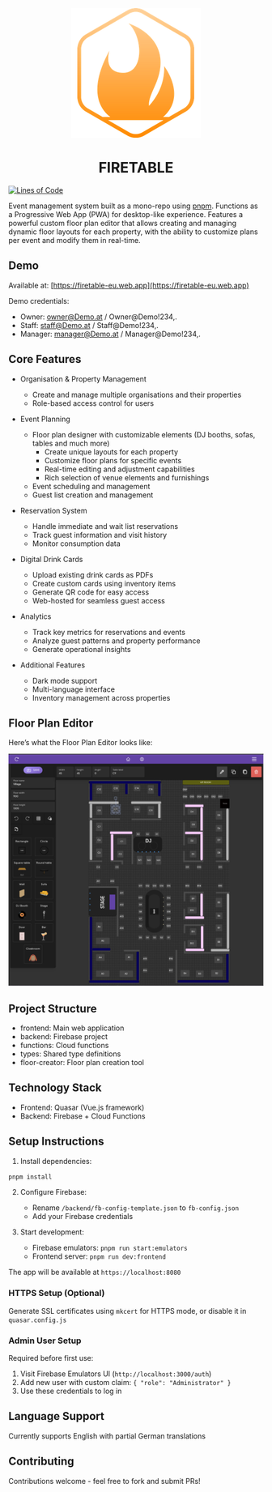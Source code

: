 <p align="center">
  <img src="packages/frontend/public/icons/icon-256x256.png" alt="Firetable Logo" width="256" height="256">
</p>

<h1 align="center">
FIRETABLE
</h1>

[![Lines of Code](https://sonarcloud.io/api/project_badges/measure?project=Smrtnyk_Firetable&metric=ncloc)](https://sonarcloud.io/summary/new_code?id=Smrtnyk_Firetable)

Event management system built as a mono-repo using [pnpm](https://pnpm.io/).
Functions as a Progressive Web App (PWA) for desktop-like experience.
Features a powerful custom floor plan editor that allows creating and managing dynamic floor layouts for each property, with the ability to customize plans per event and modify them in real-time.

## Demo
Available at: [https://firetable-eu.web.app](https://firetable-eu.web.app)

Demo credentials:
- Owner: owner@Demo.at / Owner@Demo!234,.
- Staff: staff@Demo.at / Staff@Demo!234,.
- Manager: manager@Demo.at / Manager@Demo!234,.

## Core Features

- Organisation & Property Management
  - Create and manage multiple organisations and their properties
  - Role-based access control for users

- Event Planning
    - Floor plan designer with customizable elements (DJ booths, sofas, tables and much more)
        - Create unique layouts for each property
        - Customize floor plans for specific events
        - Real-time editing and adjustment capabilities
        - Rich selection of venue elements and furnishings
  - Event scheduling and management
  - Guest list creation and management

- Reservation System
  - Handle immediate and wait list reservations
  - Track guest information and visit history
  - Monitor consumption data

- Digital Drink Cards
    - Upload existing drink cards as PDFs
    - Create custom cards using inventory items
    - Generate QR code for easy access
    - Web-hosted for seamless guest access

- Analytics
  - Track key metrics for reservations and events
  - Analyze guest patterns and property performance
  - Generate operational insights

- Additional Features
  - Dark mode support
  - Multi-language interface
  - Inventory management across properties

## Floor Plan Editor

Here’s what the Floor Plan Editor looks like:

![Floor Editor Screenshot](screenshots/floor-editor.png)


## Project Structure

- frontend: Main web application
- backend: Firebase project
- functions: Cloud functions
- types: Shared type definitions
- floor-creator: Floor plan creation tool

## Technology Stack

- Frontend: Quasar (Vue.js framework)
- Backend: Firebase + Cloud Functions

## Setup Instructions

1. Install dependencies:
```bash
pnpm install
```

2. Configure Firebase:
   - Rename `/backend/fb-config-template.json` to `fb-config.json`
   - Add your Firebase credentials

3. Start development:
   - Firebase emulators: `pnpm run start:emulators`
   - Frontend server: `pnpm run dev:frontend`

The app will be available at `https://localhost:8080`

### HTTPS Setup (Optional)
Generate SSL certificates using `mkcert` for HTTPS mode, or disable it in `quasar.config.js`

### Admin User Setup
Required before first use:
1. Visit Firebase Emulators UI (`http://localhost:3000/auth`)
2. Add new user with custom claim: `{ "role": "Administrator" }`
3. Use these credentials to log in

## Language Support
Currently supports English with partial German translations

## Contributing
Contributions welcome - feel free to fork and submit PRs!
